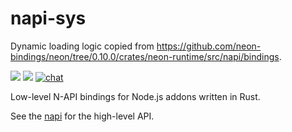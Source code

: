 # napi-sys

Dynamic loading logic copied from https://github.com/neon-bindings/neon/tree/0.10.0/crates/neon-runtime/src/napi/bindings.

<a href="https://docs.rs/crate/napi-sys"><img src="https://docs.rs/napi-sys/badge.svg"></img></a>
<a href="https://crates.io/crates/napi-sys"><img src="https://img.shields.io/crates/v/napi-sys.svg"></img></a>
<a href="https://discord.gg/SpWzYHsKHs">
<img src="https://img.shields.io/discord/874290842444111882.svg?logo=discord&style=flat-square"
    alt="chat" />
</a>

Low-level N-API bindings for Node.js addons written in Rust.

See the [napi](https://nodejs.org/api/n-api.html) for the high-level API.
